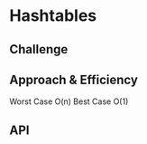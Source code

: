 # Hashtables
<!-- Short summary or background information -->

## Challenge
<!-- Description of the challenge -->

## Approach & Efficiency
Worst Case O(n)
Best Case O(1)
## API
<!-- Description of each method publicly available in each of your hashtable -->
